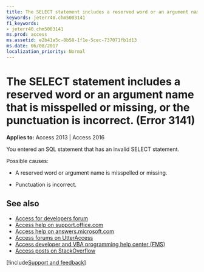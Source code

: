 ```yaml
---
title: The SELECT statement includes a reserved word or an argument name that is misspelled or missing, or the punctuation is incorrect. (Error 3141)
keywords: jeterr40.chm5003141
f1_keywords:
- jeterr40.chm5003141
ms.prod: access
ms.assetid: e2b41a5c-8b58-1f1e-5cec-737071fb1d13
ms.date: 06/08/2017
localization_priority: Normal
---
```



# The SELECT statement includes a reserved word or an argument name that is misspelled or missing, or the punctuation is incorrect. (Error 3141)

  

**Applies to:** Access 2013 | Access 2016

You entered an SQL statement that has an invalid SELECT statement.

Possible causes:


- A reserved word or argument name is misspelled or missing.
    
- Punctuation is incorrect.
    

## See also

- [Access for developers forum](https://social.msdn.microsoft.com/Forums/office/home?forum=accessdev)
- [Access help on support.office.com](https://support.office.com/search/results?query=Access)
- [Access help on answers.microsoft.com](https://answers.microsoft.com/)
- [Access forums on UtterAccess](http://www.utteraccess.com/forum/index.php?act=idx)
- [Access developer and VBA programming help center (FMS)](http://www.fmsinc.com/MicrosoftAccess/developer/)
- [Access posts on StackOverflow](https://stackoverflow.com/questions/tagged/ms-access)

[!include[Support and feedback](~/includes/feedback-boilerplate.md)]
